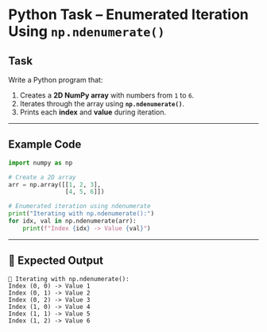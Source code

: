 # Python Task – Enumerated Iteration Using `np.ndenumerate()`

## Task

Write a Python program that:

1. Creates a **2D NumPy array** with numbers from `1` to `6`.  
2. Iterates through the array using **`np.ndenumerate()`**.  
3. Prints each **index** and **value** during iteration.  

---

## Example Code

```python
import numpy as np

# Create a 2D array
arr = np.array([[1, 2, 3],
                [4, 5, 6]])

# Enumerated iteration using ndenumerate
print("Iterating with np.ndenumerate():")
for idx, val in np.ndenumerate(arr):
    print(f"Index {idx} -> Value {val}")
````

---

## 🎯 Expected Output

```
🔹 Iterating with np.ndenumerate():
Index (0, 0) -> Value 1
Index (0, 1) -> Value 2
Index (0, 2) -> Value 3
Index (1, 0) -> Value 4
Index (1, 1) -> Value 5
Index (1, 2) -> Value 6
